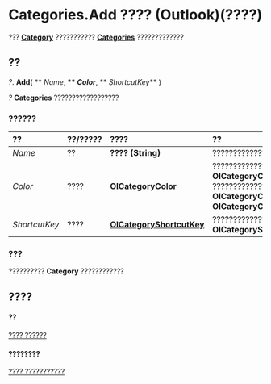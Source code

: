 
# Categories.Add ???? (Outlook)(????)

???  **[Category](143ef095-54b0-cbe2-e356-632029061ac2.md)** ??????????? **[Categories](319efa26-269d-9f2f-c8ec-33082e80a9e2.md)** ?????????????


## ??

 _?_. **Add**( ** _Name_**, ** _Color_**, ** _ShortcutKey_** )

 _?_ **Categories** ??????????????????


### ??????



|**??**|**??/?????**|**????**|**??**|
|:-----|:-----|:-----|:-----|
| _Name_|??|**???? (String)**|?????????????????|
| _Color_|????|**[OlCategoryColor](048bbc6b-c49f-68a3-ac59-b61204e5ef78.md)**|?????????????????????????????????????????????? (??????? **OlCategoryColor**??????) ????????????????? ?????????????????????? **OlCategoryColor**??????????????????? **OlCategoryColor**???????????????????????????????????????????? **OlCategoryColor**?????????|
| _ShortcutKey_|????|**[OlCategoryShortcutKey](11e3f075-514c-f34c-453e-cf70ee128af5.md)**|??????????????? ?????????????????????? **OlCategoryShortcutKeyNone**|

### ???

?????????? **Category** ????????????


## ????


#### ??


[???? ??????](319efa26-269d-9f2f-c8ec-33082e80a9e2.md)
#### ????????


[???? ???????????](http://msdn.microsoft.com/library/36fd8906-69fa-5aa8-b026-a2de208ccd56%28Office.15%29.aspx)
